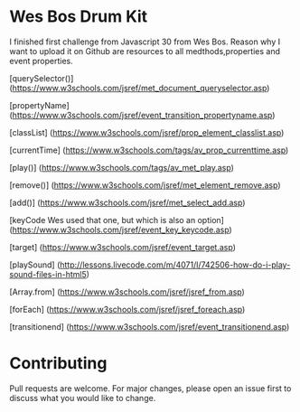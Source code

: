 # Wes Bos Drum Kit 

I finished first challenge from Javascript 30 from Wes Bos. Reason why I want to upload it on Github are resources to all medthods,properties and event properties.

[querySelector()] (https://www.w3schools.com/jsref/met_document_queryselector.asp)

[propertyName] (https://www.w3schools.com/jsref/event_transition_propertyname.asp)

[classList] (https://www.w3schools.com/jsref/prop_element_classlist.asp)

[currentTime] (https://www.w3schools.com/tags/av_prop_currenttime.asp)

[play()] (https://www.w3schools.com/tags/av_met_play.asp)

[remove()] (https://www.w3schools.com/jsref/met_element_remove.asp)

[add()] (https://www.w3schools.com/jsref/met_select_add.asp)

[keyCode Wes used that one, but which is also an option] (https://www.w3schools.com/jsref/event_key_keycode.asp)

[target] (https://www.w3schools.com/jsref/event_target.asp)

[playSound] (http://lessons.livecode.com/m/4071/l/742506-how-do-i-play-sound-files-in-html5)

[Array.from] (https://www.w3schools.com/jsref/jsref_from.asp)

[forEach] (https://www.w3schools.com/jsref/jsref_foreach.asp)

[transitionend] (https://www.w3schools.com/jsref/event_transitionend.asp)

# Contributing

Pull requests are welcome. For major changes, please open an issue first to discuss what you would like to change.

